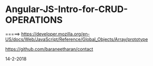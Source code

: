 # Angular-JS-Intro-for-CRUD-OPERATIONS






 =====> 
 https://developer.mozilla.org/en-US/docs/Web/JavaScript/Reference/Global_Objects/Array/prototype
 
 
 https://github.com/baraneetharan/contact
 
 14-2-2018
